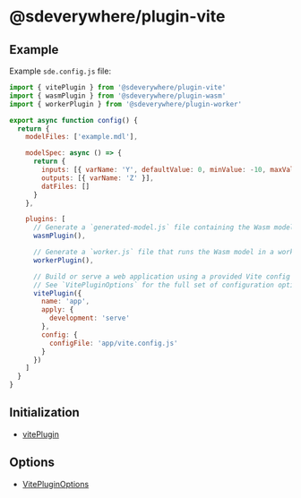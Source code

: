 # @sdeverywhere/plugin-vite

## Example

Example `sde.config.js` file:

```js
import { vitePlugin } from '@sdeverywhere/plugin-vite'
import { wasmPlugin } from '@sdeverywhere/plugin-wasm'
import { workerPlugin } from '@sdeverywhere/plugin-worker'

export async function config() {
  return {
    modelFiles: ['example.mdl'],

    modelSpec: async () => {
      return {
        inputs: [{ varName: 'Y', defaultValue: 0, minValue: -10, maxValue: 10 }],
        outputs: [{ varName: 'Z' }],
        datFiles: []
      }
    },

    plugins: [
      // Generate a `generated-model.js` file containing the Wasm model
      wasmPlugin(),

      // Generate a `worker.js` file that runs the Wasm model in a worker
      workerPlugin(),

      // Build or serve a web application using a provided Vite config file.
      // See `VitePluginOptions` for the full set of configuration options.
      vitePlugin({
        name: 'app',
        apply: {
          development: 'serve'
        },
        config: {
          configFile: 'app/vite.config.js'
        }
      })
    ]
  }
}
```

## Initialization

- [vitePlugin](functions/vitePlugin.md)

## Options

- [VitePluginOptions](interfaces/VitePluginOptions.md)
